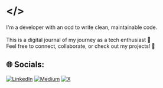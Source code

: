 # </> 

I'm a developer with an ocd to write clean, maintainable code. 
<br><br>This is a digital journal of my journey as a tech enthusiast 📔<br>Feel free to connect, collaborate, or check out my projects! 🚀 <br>

## 🌐 Socials:
[![LinkedIn](https://img.shields.io/badge/LinkedIn-%230077B5.svg?logo=linkedin&logoColor=white)](https://linkedin.com/in/john-kiruba) [![Medium](https://img.shields.io/badge/Medium-12100E?logo=medium&logoColor=white)](https://medium.com/@ijohnkiruba) [![X](https://img.shields.io/badge/X-black.svg?logo=X&logoColor=white)](https://x.com/JohnKiruba9) 
